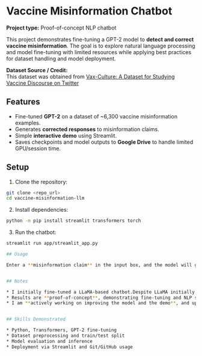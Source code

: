 # Vaccine Misinformation Chatbot

**Project type:** Proof-of-concept NLP chatbot

This project demonstrates fine-tuning a GPT-2 model to **detect and correct vaccine misinformation**. The goal is to explore natural language processing and model fine-tuning with limited resources while applying best practices for dataset handling and model deployment.

**Dataset Source / Credit:**  
This dataset was obtained from [Vax-Culture: A Dataset for Studying Vaccine Discourse on Twitter](https://github.com/mrzarei5/Vax-Culture) 


## Features

* Fine-tuned **GPT-2** on a dataset of \~6,300 vaccine misinformation examples.
* Generates **corrected responses** to misinformation claims.
* Simple **interactive demo** using Streamlit.
* Saves checkpoints and model outputs to **Google Drive** to handle limited GPU/session time.


## Setup

1. Clone the repository:

```bash
git clone <repo_url>
cd vaccine-misinformation-llm
```

2. Install dependencies:

```bash
python -m pip install streamlit transformers torch
```

3. Run the chatbot:

```bash
streamlit run app/streamlit_app.py

## Usage

Enter a **misinformation claim** in the input box, and the model will generate a **corrected response**.


## Notes

* I initially fine-tuned a LLaMA-based chatbot.Despite LLaMA initially showing better results, training was slow and exceeded Colab Free limits that i used. Without access to paid services or a strong GPU, I switched to GPT-2, which allowed me to train efficiently and practice fine-tuning and optimization with the ressources i had. 
* Results are **proof-of-concept**, demonstrating fine-tuning and NLP skills.
* I am **actively working on improving the model and the demo**, and updates will be pushed to the repository.


## Skills Demonstrated

* Python, Transformers, GPT-2 fine-tuning
* Dataset preprocessing and train/test split
* Model evaluation and inference
* Deployment via Streamlit and Git/GitHub usage


